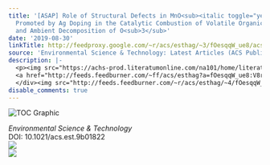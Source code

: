 ```yaml
---
title: '[ASAP] Role of Structural Defects in MnO<sub><italic toggle="yes">x</italic></sub>
  Promoted by Ag Doping in the Catalytic Combustion of Volatile Organic Compounds
  and Ambient Decomposition of O<sub>3</sub>'
date: '2019-08-30'
linkTitle: http://feedproxy.google.com/~r/acs/esthag/~3/fOesqqW_ue8/acs.est.9b01822
source: 'Environmental Science & Technology: Latest Articles (ACS Publications)'
description: |-
  <p><img src="https://achs-prod.literatumonline.com/na101/home/literatum/publisher/achs/journals/content/esthag/0/esthag.ahead-of-print/acs.est.9b01822/20190830/images/medium/es9b01822_0007.gif" alt="TOC Graphic"/></p><div><cite>Environmental Science & Technology</cite></div><div>DOI: 10.1021/acs.est.9b01822</div><div class="feedflare">
  <a href="http://feeds.feedburner.com/~ff/acs/esthag?a=fOesqqW_ue8:V8rKgLjWOvM:yIl2AUoC8zA"><img src="http://feeds.feedburner.com/~ff/acs/esthag?d=yIl2AUoC8zA" border="0"></img></a>
  </div><img src="http://feeds.feedburner.com/~r/acs/esthag/~4/fOesqqW_ue8" ...
disable_comments: true
---
```

<p><img src="https://achs-prod.literatumonline.com/na101/home/literatum/publisher/achs/journals/content/esthag/0/esthag.ahead-of-print/acs.est.9b01822/20190830/images/medium/es9b01822_0007.gif" alt="TOC Graphic"/></p><div><cite>Environmental Science & Technology</cite></div><div>DOI: 10.1021/acs.est.9b01822</div><div class="feedflare">
<a href="http://feeds.feedburner.com/~ff/acs/esthag?a=fOesqqW_ue8:V8rKgLjWOvM:yIl2AUoC8zA"><img src="http://feeds.feedburner.com/~ff/acs/esthag?d=yIl2AUoC8zA" border="0"></img></a>
</div><img src="http://feeds.feedburner.com/~r/acs/esthag/~4/fOesqqW_ue8" ...